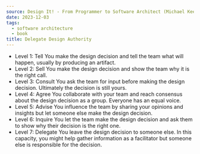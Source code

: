 ```yaml
---
source: Design It! - From Programmer to Software Architect (Michael Keeling)
date: 2023-12-03
tags:
  - software architecture
  - book
title: Delegate Design Authority
---
```


* Level 1: Tell You make the design decision and tell the team what will happen, usually by producing an artifact.
* Level 2: Sell You make the design decision and show the team why it is the right call.
* Level 3: Consult You ask the team for input before making the design decision. Ultimately the decision is still yours.
* Level 4: Agree You collaborate with your team and reach consensus about the design decision as a group. Everyone has
  an equal voice.
* Level 5: Advise You influence the team by sharing your opinions and insights but let someone else make the design
  decision.
* Level 6: Inquire You let the team make the design decision and ask them to show why their decision is the right one.
* Level 7: Delegate You leave the design decision to someone else. In this capacity, you might help gather information
  as a facilitator but someone else is responsible for the decision.
